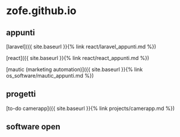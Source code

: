 # zofe.github.io



## appunti 


[laravel]({{ site.baseurl }}{% link react/laravel_appunti.md %})

[react]({{ site.baseurl }}{% link react/react_appunti.md %})


[mautic (marketing automation)]({{ site.baseurl }}{% link os_software/mautic_appunti.md %})


## progetti

[to-do camerapp]({{ site.baseurl }}{% link projects/camerapp.md %})


## software open

